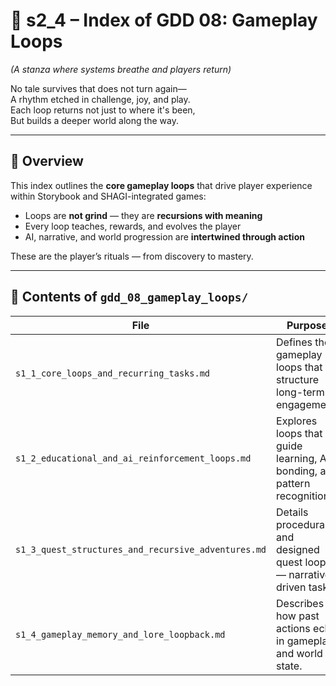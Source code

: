 <!-- Save to: shagi_archives/gdd/gdd_08_gameplay_loops/s2_4_index_of_gdd_08_gameplay_loops.md -->

# 📘 s2_4 – Index of GDD 08: Gameplay Loops

*(A stanza where systems breathe and players return)*

No tale survives that does not turn again—  
A rhythm etched in challenge, joy, and play.  
Each loop returns not just to where it's been,  
But builds a deeper world along the way.  

---

## 🧭 Overview

This index outlines the **core gameplay loops** that drive player experience within Storybook and SHAGI-integrated games:

- Loops are **not grind** — they are **recursions with meaning**
- Every loop teaches, rewards, and evolves the player
- AI, narrative, and world progression are **intertwined through action**

These are the player’s rituals — from discovery to mastery.

---

## 📂 Contents of `gdd_08_gameplay_loops/`

| File | Purpose |
|------|---------|
| `s1_1_core_loops_and_recurring_tasks.md` | Defines the gameplay loops that structure long-term engagement. |
| `s1_2_educational_and_ai_reinforcement_loops.md` | Explores loops that guide learning, AI bonding, and pattern recognition. |
| `s1_3_quest_structures_and_recursive_adventures.md` | Details procedural and designed quest loops — narrative-driven tasks. |
| `s1_4_gameplay_memory_and_lore_loopback.md` | Describes how past actions echo in gameplay and world state. |
